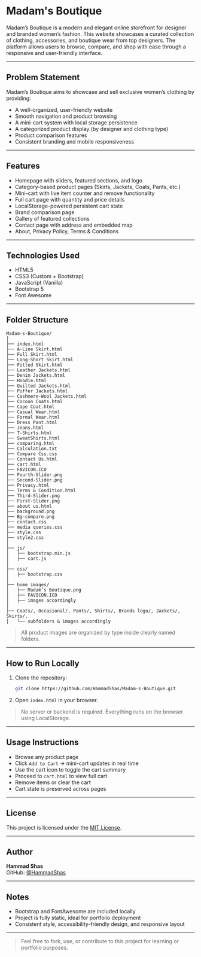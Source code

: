 # Madam's Boutique 

Madam’s Boutique is a modern and elegant online storefront for designer and branded women’s fashion. This website showcases a curated collection of clothing, accessories, and boutique wear from top designers. The platform allows users to browse, compare, and shop with ease through a responsive and user-friendly interface.

---

## Problem Statement

Madam’s Boutique aims to showcase and sell exclusive women’s clothing by providing:

- A well-organized, user-friendly website
- Smooth navigation and product browsing
- A mini-cart system with local storage persistence
- A categorized product display (by designer and clothing type)
- Product comparison features
- Consistent branding and mobile responsiveness

---

## Features

- Homepage with sliders, featured sections, and logo
- Category-based product pages (Skirts, Jackets, Coats, Pants, etc.)
- Mini-cart with live item counter and remove functionality
- Full cart page with quantity and price details
- LocalStorage-powered persistent cart state
- Brand comparison page
- Gallery of featured collections
- Contact page with address and embedded map
- About, Privacy Policy, Terms & Conditions

---

## Technologies Used

- HTML5
- CSS3 (Custom + Bootstrap)
- JavaScript (Vanilla)
- Bootstrap 5
- Font Awesome

---

## Folder Structure

```
Madam-s-Boutique/
│
├── index.html
├── A-Line Skirt.html       
├── Full Skirt.html
├── Long-Short Skirt.html
├── Fitted Skirt.html
├── Leather Jackets.html
├── Denim Jackets.html
├── Hoodie.html
├── Quilted Jackets.html
├── Puffer Jackets.html
├── Cashmere-Wool Jackets.html
├── Cocoon Coats.html
├── Cape Coat.html
├── Casual Wear.html
├── Formal Wear.html
├── Dress Pant.html
├── Jeans.html
├── T-Shirts.html
├── SweatShirts.html
├── comparing.html
├── Calculation.txt
├── Compare Css.css
├── Contact Us.html
├── cart.html
├── FAVICON.ICO
├── Fourth-Slider.png
├── Second-Slider.png
├── Privacy.html
├── Terms & Condition.html
├── Third-Slider.png
├── First-Slider.png
├── about us.html
├── background.png
├── Bg-compare.png
├── contact.css
├── media queries.css
├── style.css
├── style2.css
│
├── js/
│   ├── bootstrap.min.js
│   ├── cart.js
│
├── css/
│   ├── bootstrap.css
│
├── home images/
│   ├── Madam’s Boutique.png
│   ├── FAVICON.ICO
│   ├── images accordingly
│
├── Coats/, Occasional/, Pants/, Shirts/, Brands logo/, Jackets/, Skirts/,
│   └── subfolders & images accordingly
```

> All product images are organized by type inside clearly named folders.

---

## How to Run Locally

1. Clone the repository:

   ```bash
   git clone https://github.com/HammadShas/Madam-s-Boutique.git
   ```

2. Open `index.html` in your browser.

> No server or backend is required. Everything runs on the browser using LocalStorage.

---

## Usage Instructions

- Browse any product page
- Click `Add to Cart` → mini-cart updates in real time
- Use the cart icon to toggle the cart summary
- Proceed to `cart.html` to view full cart
- Remove items or clear the cart
- Cart state is preserved across pages

---

## License

This project is licensed under the [MIT License](LICENSE).

---

## Author

**Hammad Shas**  
GitHub: [@HammadShas](https://github.com/HammadShas)

---

## Notes

- Bootstrap and FontAwesome are included locally
- Project is fully static, ideal for portfolio deployment
- Consistent style, accessibility-friendly design, and responsive layout

---

> Feel free to fork, use, or contribute to this project for learning or portfolio purposes.
